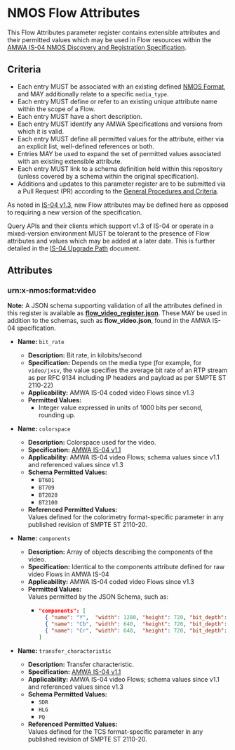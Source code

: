 # NMOS Flow Attributes

This Flow Attributes parameter register contains extensible attributes and their permitted values which may be used in Flow resources within the [AMWA IS-04 NMOS Discovery and Registration Specification](https://specs.amwa.tv/is-04).

## Criteria

- Each entry MUST be associated with an existing defined [NMOS Format](../formats), and MAY additionally relate to a specific `media_type`.
- Each entry MUST define or refer to an existing unique attribute name within the scope of a Flow.
- Each entry MUST have a short description.
- Each entry MUST identify any AMWA Specifications and versions from which it is valid.
- Each entry MUST define all permitted values for the attribute, either via an explicit list, well-defined references or both.
- Entries MAY be used to expand the set of permitted values associated with an existing extensible attribute.
- Each entry MUST link to a schema definition held within this repository (unless covered by a schema within the original specification).
- Additions and updates to this parameter register are to be submitted via a Pull Request (PR) according to the [General Procedures and Criteria](../common/).

As noted in [IS-04 v1.3](https://specs.amwa.tv/is-04/v1.3/docs/4.3._Behaviour_-_Nodes.html#sources--flows), new Flow attributes may be defined here as opposed to requiring a new version of the specification.

Query APIs and their clients which support v1.3 of IS-04 or operate in a mixed-version environment MUST be tolerant to the presence of Flow attributes and values which may be added at a later date. This is further detailed in the [IS-04 Upgrade Path](https://specs.amwa.tv/is-04/v1.3/docs/6.0._Upgrade_Path.html) document.

## Attributes

### urn:x-nmos:format:video

**Note:** A JSON schema supporting validation of all the attributes defined in this register is available as **[flow_video_register.json](flow_video_register.json)**.
These MAY be used in addition to the schemas, such as **flow_video.json**, found in the AMWA IS-04 specification.

- **Name:** `bit_rate`
  - **Description:** Bit rate, in kilobits/second
  - **Specification:** Depends on the media type (for example, for `video/jxsv`, the value specifies the average bit rate of an RTP stream as per RFC 9134 including IP headers and payload as per SMPTE ST 2110-22)
  - **Applicability:** AMWA IS-04 coded video Flows since v1.3
  - **Permitted Values:**
    - Integer value expressed in units of 1000 bits per second, rounding up.

- **Name:** `colorspace`
  - **Description:** Colorspace used for the video.
  - **Specification:** [AMWA IS-04 v1.1](https://specs.amwa.tv/is-04/v1.1)
  - **Applicability:** AMWA IS-04 video Flows; schema values since v1.1 and referenced values since v1.3
  - **Schema Permitted Values:**
    - `BT601`
    - `BT709`
    - `BT2020`
    - `BT2100`
  - **Referenced Permitted Values:**  
    Values defined for the colorimetry format-specific parameter in any published revision of SMPTE ST 2110-20.
- **Name:** `components`
  - **Description:** Array of objects describing the components of the video.
  - **Specification:** Identical to the components attribute defined for raw video Flows in AMWA IS-04
  - **Applicability:** AMWA IS-04 coded video Flows since v1.3
  - **Permitted Values:**  
    Values permitted by the JSON Schema, such as:
    - ```json
      "components": [
        { "name": "Y",  "width": 1280, "height": 720, "bit_depth": 10 },
        { "name": "Cb", "width": 640,  "height": 720, "bit_depth": 10 },
        { "name": "Cr", "width": 640,  "height": 720, "bit_depth": 10 }
      ]
      ```

- **Name:** `transfer_characteristic`
  - **Description:** Transfer characteristic.
  - **Specification:** [AMWA IS-04 v1.1](https://specs.amwa.tv/is-04/v1.1)
  - **Applicability:** AMWA IS-04 video Flows; schema values since v1.1 and referenced values since v1.3
  - **Schema Permitted Values:**
    - `SDR`
    - `HLG`
    - `PQ`
  - **Referenced Permitted Values:**  
    Values defined for the TCS format-specific parameter in any published revision of SMPTE ST 2110-20.
